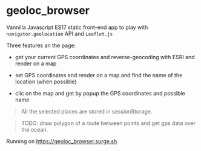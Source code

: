 # geoloc_browser

Vannilla Javascript ES17 static front-end app to play with `navigator.geolocation` API and `Leaflet.js`

Three features an the page:

- get your current GPS coordinates and reverse-geocoding with ESRI and render on a map

- set GPS coordinates and render on a map and find the name of the location (when possible)

- clic on the map and get by popup the GPS coordinates and possible name

> All the selected places are stored in sessionStorage.

> TODO: draw polygon of a route between points and get gps data over the ocean.

Running on https://geoloc_browser.surge.sh
